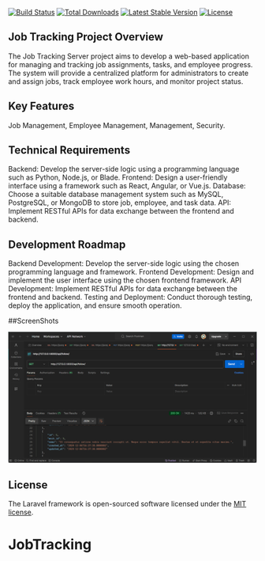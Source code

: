 
<a href="https://github.com/laravel/framework/actions"><img src="https://github.com/laravel/framework/workflows/tests/badge.svg" alt="Build Status"></a>
<a href="https://packagist.org/packages/laravel/framework"><img src="https://img.shields.io/packagist/dt/laravel/framework" alt="Total Downloads"></a>
<a href="https://packagist.org/packages/laravel/framework"><img src="https://img.shields.io/packagist/v/laravel/framework" alt="Latest Stable Version"></a>
<a href="https://packagist.org/packages/laravel/framework"><img src="https://img.shields.io/packagist/l/laravel/framework" alt="License"></a>
</p>

## Job Tracking Project Overview
The Job Tracking Server project aims to develop a web-based application for managing and tracking job assignments, tasks, and employee progress. The system will provide a centralized platform for administrators to create and assign jobs, track employee work hours, and monitor project status.

## Key Features

Job Management,
Employee Management,
Management,
Security.

## Technical Requirements

Backend: Develop the server-side logic using a programming language such as Python, Node.js, or Blade.
Frontend: Design a user-friendly interface using a framework such as React, Angular, or Vue.js.
Database: Choose a suitable database management system such as MySQL, PostgreSQL, or MongoDB to store job, employee, and task data.
API: Implement RESTful APIs for data exchange between the frontend and backend.

## Development Roadmap

Backend Development: Develop the server-side logic using the chosen programming language and framework.
Frontend Development: Design and implement the user interface using the chosen frontend framework.
API Development: Implement RESTful APIs for data exchange between the frontend and backend.
Testing and Deployment: Conduct thorough testing, deploy the application, and ensure smooth operation.

##ScreenShots

![alt text](image.png)

## License

The Laravel framework is open-sourced software licensed under the [MIT license](https://opensource.org/licenses/MIT).

# JobTracking